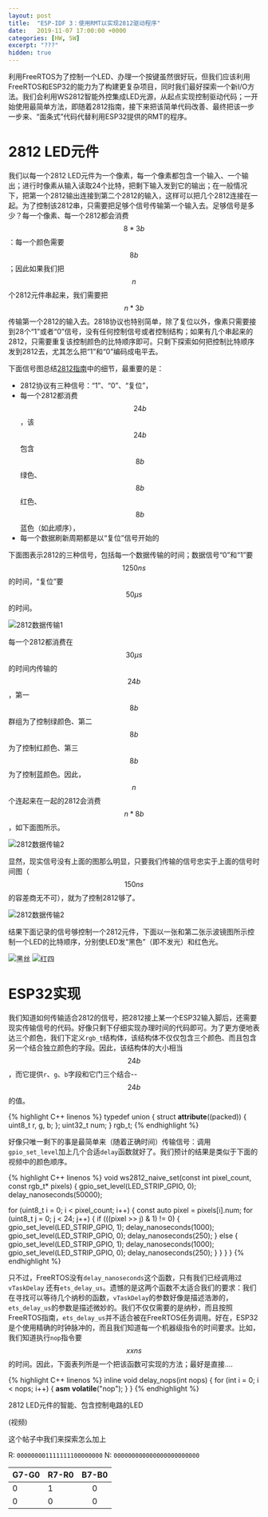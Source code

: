 ```yaml
---
layout: post
title:  "ESP-IDF 3：使用RMT以实现2812驱动程序"
date:   2019-11-07 17:00:00 +0000
categories: [HW, SW]
excerpt: "???"
hidden: true
---
```

利用FreeRTOS为了控制一个LED、办理一个按键虽然很好玩，但我们应该利用FreeRTOS和ESP32的能力为了构建更复杂项目，同时我们最好探索一个新I/O方法。我们会利用WS2812智能外控集成LED光源，从起点实现控制驱动代码；一开始使用最简单方法，即随着2812指南，接下来把该简单代码改善、最终把该一步一步来、“面条式”代码代替利用ESP32提供的RMT的程序。

# 2812 LED元件
我们以每一个2812 LED元件为一个像素，每一个像素都包含一个输入、一个输出；进行时像素从输入读取24个比特，把剩下输入发到它的输出；在一般情况下，把第一个2812输出连接到第二个2812的输入，这样可以把几个2812连接在一起。为了控制该2812串，只需要把足够个信号传输第一个输入去。足够信号是多少？每一个像素、每一个2812都会消费$$8*3b$$：每一个颜色需要$$8b$$；因此如果我们把$$n$$个2812元件串起来，我们需要把$$n*3b$$传输第一个2812的输入去。2818协议也特别简单，除了复位以外，像素只需要接到28个“1”或者“0”信号，没有任何控制信号或者控制结构；如果有几个串起来的2812，只需要重复该控制颜色的比特顺序即可。只剩下探索如何把控制比特顺序发到2812去，尤其怎么把“1”和“0”编码成电平去。

下面信号图总结[2812指南](http://www.mateksys.com/Downloads/WS2812B_cn.pdf)中的细节，最重要的是：
* 2812协议有三种信号：“1”、“0”、“复位”，
* 每一个2812都消费$$24b$$，该$$24b$$包含$$8b$$绿色、$$8b$$红色、$$8b$$蓝色（如此顺序），
* 每一个数据刷新周期都是以“复位”信号开始的

下面图表示2812的三种信号，包括每一个数据传输的时间；数据信号“0”和“1”要$$1250ns$$的时间，“复位”要$$50μs$$的时间。
<!--
{ signal: [
  ['数据',
  ['0',
  { wave: 'xH.L.......x'},
  { node: '.A.B.......C' },
  ],
  ['1',
  { wave: 'xH.......L.x'},
  { node: '.E.......F.G' },
  ],
  { node: '.X.........Y'},
  ],
  ['复位',
  { wave: 'xL.........|x'},
  { node: '.I.........|J'}
  ]
],
  edge: ['A<->B 250 ns', 'B<->C 1000 ns', 
         'E<->F 1000 ns', 'F<->G 250 ns', 
         'X<->Y 1250 ns',
         'I<->J ≥50 μs']
}
-->
![2812数据传输1](/assets/2019-11-30-esp-idf-3/led-1.png)

每一个2812都消费在$$30μs$$的时间内传输的$$24b$$，第一$$8b$$群组为了控制绿颜色、第二$$8b$$为了控制红颜色、第三$$8b$$为了控制蓝颜色。因此，$$n$$个连起来在一起的2812会消费$$n*8b$$，如下面图所示。
<!--
{ signal: [
  {wave:'x3.|', data:['复位']},
  {node:'.R..S'},
  {},
  ['像素1',
   {wave:'   377x|5', data:['D0','D1','D23']},
   {node:'....A....B'},
  ],
  ['像素2',
   {wave:'        577x|5', data:['D0','D1','D23']},
   {node:'         C....D'},
  ],
  {},
  ['像素n',
   {wave:'             577x|5x', data:['D0','D1','D23']},
   {node:'              E....F'},
  ]
],
  edge: ['A<->B 30 μs', 'R<->S >50 μs', 'C<->D 30 μs', 'E<->F 30 μs', 'B~-C', 'D~-E', 'S~-A']
}
-->
![2812数据传输2](/assets/2019-11-30-esp-idf-3/led-n.png)

显然，现实信号没有上面的图那么明显，只要我们传输的信号忠实于上面的信号时间图（$$150ns$$的容差商无不可），就为了控制2812够了。

![2812数据传输2](/assets/2019-11-30-esp-idf-3/01.png)

结果下面记录的信号够控制一个2812元件，下面以一张和第二张示波镜图所示控制一个LED的比特顺序，分别使LED发“黑色”（即不发光）和红色光。

![黑丝](/assets/2019-11-30-esp-idf-3/none.png)
![红四](/assets/2019-11-30-esp-idf-3/red.png)

# ESP32实现
我们知道如何传输适合2812的信号，把2812接上某一个ESP32输入脚后，还需要现实传输信号的代码。好像只剩下仔细实现办理时间的代码即可。为了更方便地表达三个颜色，我们下定义`rgb_t`结构体，该结构体不仅仅包含三个颜色、而且包含另一个结合独立颜色的字段。因此，该结构体的大小相当$$24b$$，而它提供`r`、`g`、`b`字段和它门三个结合--$$24b$$的值。

{% highlight C++ linenos %}
typedef union {
  struct __attribute__((packed)) {
    uint8_t r, g, b;
  };
  uint32_t num;
} rgb_t;
{% endhighlight %}

好像只唯一剩下的事是最简单来（随着正确时间）传输信号：调用`gpio_set_level`加上几个合适`delay`函数就好了。我们预计的结果是类似于下面的视频中的颜色顺序。

{% highlight C++ linenos %}
void ws2812_naive_set(const int pixel_count, const rgb_t* pixels) {
  gpio_set_level(LED_STRIP_GPIO, 0);
  delay_nanoseconds(50000);

  for (uint8_t i = 0; i < pixel_count; i++) {
    const auto pixel = pixels[i].num;
    for (uint8_t j = 0; j < 24; j++) {
      if (((pixel >> j) & 1) != 0) {
        gpio_set_level(LED_STRIP_GPIO, 1);
        delay_nanoseconds(1000);
        gpio_set_level(LED_STRIP_GPIO, 0);
        delay_nanoseconds(250);
      } else {
        gpio_set_level(LED_STRIP_GPIO, 1);
        delay_nanoseconds(1000);
        gpio_set_level(LED_STRIP_GPIO, 0);
        delay_nanoseconds(250);
      }
    }
  }
}
{% endhighlight %}

只不过，FreeRTOS没有`delay_nanoseconds`这个函数，只有我们已经调用过`vTaskDelay` 还有`ets_delay_us`。遗憾的是这两个函数不太适合我们的要求：我们在寻找可以等待几个纳秒的函数，`vTaskDelay`的参数好像是描述浩渺的，`ets_delay_us`的参数是描述微妙的。我们不仅仅需要的是纳秒，而且按照FreeRTOS指南，`ets_delay_us`并不适合被在FreeRTOS任务调用。好在，ESP32是个使用精确的时钟脉冲的，而且我们知道每一个机器级指令的时间要求。比如，我们知道执行`nop`指令要$$xxns$$的时间。因此，下面表列所是一个把该函数可实现的方法；最好是直接....

{% highlight C++ linenos %}
inline void delay_nops(int nops) {
  for (int i = 0; i < nops; i++) {
    __asm__ __volatile__("nop");
  }
}
{% endhighlight %}

2812 LED元件的智能、包含控制电路的LED

(视频)

这个帖子中我们来探索怎么加上

R: `000000001111111100000000`
N: `000000000000000000000000`


|G7-G0|R7-R0|B7-B0|
|---|:---|:---:|
|0|1|0|
|0|0|0|
